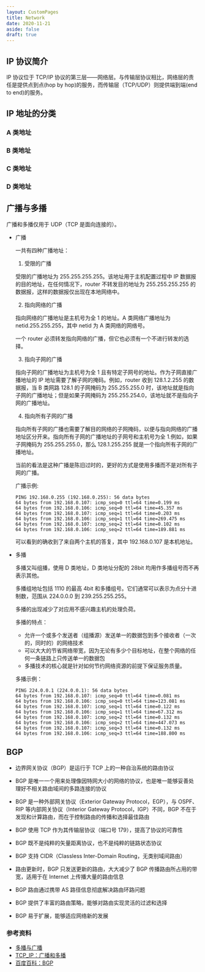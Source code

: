 ```yaml
---
layout: CustomPages
title: Network
date: 2020-11-21
aside: false
draft: true
---
```


## IP 协议简介

IP 协议位于 TCP/IP 协议的第三层——网络层。与传输层协议相比，网络层的责任是提供点到点(hop by hop)的服务，而传输层（TCP/UDP）则提供端到端(end to end)的服务。

## IP 地址的分类

### A 类地址

### B 类地址

### C 类地址

### D 类地址

## 广播与多播

广播和多播仅用于 UDP（TCP 是面向连接的）。

- 广播

  一共有四种广播地址：

  1. 受限的广播

  受限的广播地址为 255.255.255.255。该地址用于主机配置过程中 IP 数据报的目的地址，在任何情况下，router 不转发目的地址为 255.255.255.255 的数据报，这样的数据报仅出现在本地网络中。

  2. 指向网络的广播

  指向网络的广播地址是主机号为全 1 的地址。A 类网络广播地址为 netid.255.255.255，其中 netid 为 A 类网络的网络号。

  一个 router 必须转发指向网络的广播，但它也必须有一个不进行转发的选择。

  3. 指向子网的广播

  指向子网的广播地址为主机号为全 1 且有特定子网号的地址。作为子网直接广播地址的 IP 地址需要了解子网的掩码。例如，router 收到 128.1.2.255 的数据报，当 B 类网路 128.1 的子网掩码为 255.255.255.0 时，该地址就是指向子网的广播地址；但是如果子网掩码为 255.255.254.0，该地址就不是指向子网的广播地址。

  4. 指向所有子网的广播

  指向所有子网的广播也需要了解目的网络的子网掩码，以便与指向网络的广播地址区分开来。指向所有子网的广播地址的子网号和主机号为全 1.例如，如果子网掩码为 255.255.255.0，那么 128.1.255.255 就是一个指向所有子网的广播地址。

  当前的看法是这种广播是陈旧过时的，更好的方式是使用多播而不是对所有子网的广播。

  广播示例:

  ```
  PING 192.168.0.255 (192.168.0.255): 56 data bytes
  64 bytes from 192.168.0.107: icmp_seq=0 ttl=64 time=0.199 ms
  64 bytes from 192.168.0.106: icmp_seq=0 ttl=64 time=45.357 ms
  64 bytes from 192.168.0.107: icmp_seq=1 ttl=64 time=0.203 ms
  64 bytes from 192.168.0.106: icmp_seq=1 ttl=64 time=269.475 ms
  64 bytes from 192.168.0.107: icmp_seq=2 ttl=64 time=0.102 ms
  64 bytes from 192.168.0.106: icmp_seq=2 ttl=64 time=189.881 ms
  ```

  可以看到的确收到了来自两个主机的答复，其中 192.168.0.107 是本机地址。

- 多播

  多播又叫组播，使用 D 类地址，D 类地址分配的 28bit 均用作多播组号而不再表示其他。

  多播组地址包括 1110 的最高 4bit 和多播组号。它们通常可以表示为点分十进制数，范围从 224.0.0.0 到 239.255.255.255。

  多播的出现减少了对应用不感兴趣主机的处理负荷。

  多播的特点：

  - 允许一个或多个发送者（组播源）发送单一的数据包到多个接收者（一次的，同时的）的网络技术
  - 可以大大的节省网络带宽，因为无论有多少个目标地址，在整个网络的任何一条链路上只传送单一的数据包
  - 多播技术的核心就是针对如何节约网络资源的前提下保证服务质量。

  多播示例：

  ```
  PING 224.0.0.1 (224.0.0.1): 56 data bytes
  64 bytes from 192.168.0.107: icmp_seq=0 ttl=64 time=0.081 ms
  64 bytes from 192.168.0.106: icmp_seq=0 ttl=64 time=123.081 ms
  64 bytes from 192.168.0.107: icmp_seq=1 ttl=64 time=0.122 ms
  64 bytes from 192.168.0.106: icmp_seq=1 ttl=64 time=67.312 ms
  64 bytes from 192.168.0.107: icmp_seq=2 ttl=64 time=0.132 ms
  64 bytes from 192.168.0.106: icmp_seq=2 ttl=64 time=447.073 ms
  64 bytes from 192.168.0.107: icmp_seq=3 ttl=64 time=0.132 ms
  64 bytes from 192.168.0.106: icmp_seq=3 ttl=64 time=188.800 ms
  ```

## BGP

- 边界网关协议（BGP）是运行于 TCP 上的一种自治系统的路由协议

- BGP 是唯一一个用来处理像因特网大小的网络的协议，也是唯一能够妥善处理好不相关路由域间的多路连接的协议

- BGP 是一种外部网关协议（Exterior Gateway Protocol，EGP），与 OSPF、RIP 等内部网关协议（Interior Gateway Protocol，IGP）不同，BGP 不在于发现和计算路由，而在于控制路由的传播和选择最佳路由

- BGP 使用 TCP 作为其传输层协议（端口号 179），提高了协议的可靠性

- BGP 既不是纯粹的矢量距离协议，也不是纯粹的链路状态协议

- BGP 支持 CIDR（Classless Inter-Domain Routing，无类别域间路由）

- 路由更新时，BGP 只发送更新的路由，大大减少了 BGP 传播路由所占用的带宽，适用于在 Internet 上传播大量的路由信息

- BGP 路由通过携带 AS 路径信息彻底解决路由环路问题

- BGP 提供了丰富的路由策略，能够对路由实现灵活的过滤和选择

- BGP 易于扩展，能够适应网络新的发展

### 参考资料

- [多播与广播](http://www.cnblogs.com/Torres_fans/archive/2011/03/21/1990377.html)
- [TCP_IP：广播和多播](http://blog.sina.com.cn/s/blog_ac9fdc0b0101pw7w.html)
- [百度百科：BGP](http://baike.baidu.com/view/875886.htm?fromtitle=bgp&fromid=91408&type=syn)
